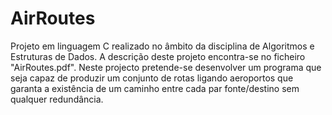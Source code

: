 # AirRoutes
Projeto em linguagem C realizado no âmbito da disciplina de Algoritmos e Estruturas de Dados.
A descrição deste projeto encontra-se no ficheiro "AirRoutes.pdf".
Neste projecto pretende-se desenvolver um programa que seja capaz de produzir um conjunto de rotas ligando aeroportos que garanta a existência de um caminho entre
cada par fonte/destino sem qualquer redundância.

